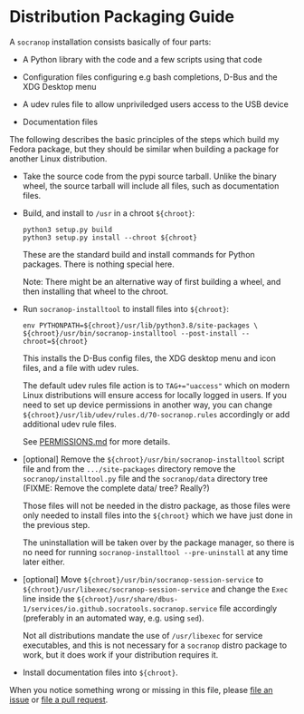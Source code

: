 Distribution Packaging Guide
============================

A `socranop` installation consists basically of four parts:

  * A Python library with the code and a few scripts using that code

  * Configuration files configuring e.g bash completions, D-Bus and
    the XDG Desktop menu

  * A udev rules file to allow unpriviledged users access to the USB
    device

  * Documentation files

The following describes the basic principles of the steps which build
my Fedora package, but they should be similar when building a package
for another Linux distribution.

  * Take the source code from the pypi source tarball. Unlike the
    binary wheel, the source tarball will include all files, such as
    documentation files.

  * Build, and install to `/usr` in a chroot `${chroot}`:

        python3 setup.py build
        python3 setup.py install --chroot ${chroot}

    These are the standard build and install commands for Python
    packages. There is nothing special here.

    Note: There might be an alternative way of first building a wheel,
          and then installing that wheel to the chroot.

  * Run `socranop-installtool` to install files into `${chroot}`:

        env PYTHONPATH=${chroot}/usr/lib/python3.8/site-packages \
		${chroot}/usr/bin/socranop-installtool --post-install --chroot=${chroot}

    This installs the D-Bus config files, the XDG desktop menu and
    icon files, and a file with udev rules.

    The default udev rules file action is to `TAG+="uaccess"` which on
    modern Linux distributions will ensure access for locally logged
    in users. If you need to set up device permissions in another way,
    you can change `${chroot}/usr/lib/udev/rules.d/70-socranop.rules`
    accordingly or add additional udev rule files.

    See [PERMISSIONS.md](PERMISSIONS.md) for more details.

  * [optional] Remove the `${chroot}/usr/bin/socranop-installtool`
    script file and from the `.../site-packages` directory remove the
    `socranop/installtool.py` file and the `socranop/data` directory
    tree (FIXME: Remove the complete data/ tree? Really?)

    Those files will not be needed in the distro package, as those
    files were only needed to install files into the `${chroot}` which
    we have just done in the previous step.

    The uninstallation will be taken over by the package manager, so
    there is no need for running `socranop-installtool
    --pre-uninstall` at any time later either.

  * [optional] Move `${chroot}/usr/bin/socranop-session-service` to
    `${chroot}/usr/libexec/socranop-session-service` and change the
    `Exec` line inside the
    `${chroot}/usr/share/dbus-1/services/io.github.socratools.socranop.service`
    file accordingly (preferably in an automated way, e.g. using
    `sed`).

	Not all distributions mandate the use of `/usr/libexec` for
    service executables, and this is not necessary for a
    `socranop` distro package to work, but it does work if
    your distribution requires it.

  * Install documentation files into `${chroot}`.

When you notice something wrong or missing in this file, please [file
an issue](https://github.com/socratools/socranop/issues/new) or [file
a pull request](https://github.com/socratools/socranop/compare).
